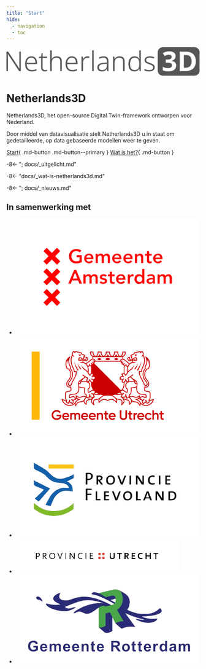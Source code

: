 ```yaml
---
title: "Start"
hide:
  - navigation
  - toc
---
```


<div class="hero" markdown></div>

<div class="teaser" markdown>

![](images/logo-text.svg)

# Netherlands3D

Netherlands3D, het open-source Digital Twin-framework ontworpen voor Nederland. 

Door middel van datavisualisatie stelt Netherlands3D u in staat om gedetailleerde, op data gebaseerde modellen weer te 
geven.

[Start](https://netherlands3d.eu/twin/){ .md-button .md-button--primary }
[Wat is het?](#wat-is-netherlands3d){ .md-button }
</div>

[//]: # (Dit is een uitgeschakelde include naar de uitgelicht sectie, verwijder de ; om dit te laten werken)
-8<- "; docs/_uitgelicht.md"

-8<- "docs/_wat-is-netherlands3d.md"

[//]: # (Dit is een uitgeschakelde include naar de nieuws sectie, verwijder de ; om dit te laten werken)
-8<- "; docs/_nieuws.md"

<div class="full-width in-cooperation-with" markdown>

## In samenwerking met

<div class="grid cards in-cooperation-with__partners" markdown>

- ![](images/homepage/partners/gemeente-amsterdam.png)
- ![](images/homepage/partners/gemeente-utrecht.png)
- ![](images/homepage/partners/provincie-flevoland.png)
- ![](images/homepage/partners/provincie-utrecht.png)
- ![](images/homepage/partners/gemeente-rotterdam.png)

</div>

</div>
